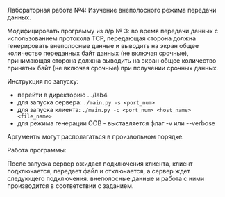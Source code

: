 Лабораторная работа №4: Изучение внеполосного режима передачи данных.

Модифицировать программу из л/р № 3: во время передачи данных с использованием протокола TCP, передающая сторона должна генерировать внеполосные данные и выводить на экран общее количество переданных байт данных (не включая срочные), принимающая сторона должна выводить на экран общее количество принятых байт (не включая срочные) при получении срочных данных.

Инструкция по запуску:

- перейти в директорию .../lab4
- для запуска сервера: `./main.py -s <port_num>`
- для запуска клиента: `./main.py -c <port_num> <host_name> <file_name>`
- для режима генерации OOB - выставляется флаг -v или --verbose

Аргументы могут располагаться в произвольном порядке.

Работа программы:

После запуска сервер ожидает подключения клиента, клиент подключается, передает файл и отключается, а сервер ждет следующего подключения. внеполосные данные и работа с ними производится в соответствии с заданием.
